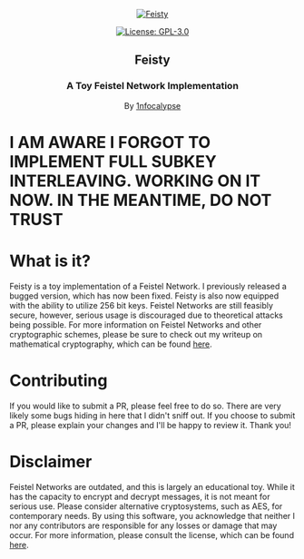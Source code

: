 <p align="center">
  <a href="https://github.com/1nfocalypse/Feisty">
	<img alt="Feisty" src="https://i.imgur.com/eoK8d9p.png"/>
  </a>
</p>
<p align="center">
  <a href="https://choosealicense.com/licenses/gpl-3.0/">
  	<img alt="License: GPL-3.0" src="https://img.shields.io/github/license/1nfocalypse/Feisty"/>
  </a>
</p>
<h2 align="center">Feisty</h3>
<h3 align="center">
  A Toy Feistel Network Implementation
</h2>
<p align="center">
  By <a href="https://github.com/1nfocalypse">1nfocalypse</a>
</p>

# I AM AWARE I FORGOT TO IMPLEMENT FULL SUBKEY INTERLEAVING. WORKING ON IT NOW. IN THE MEANTIME, DO NOT TRUST

# What is it?
Feisty is a toy implementation of a Feistel Network. I previously released a bugged version, which has now been fixed. Feisty is also now equipped with the ability to utilize 256 bit keys. Feistel Networks are still feasibly secure,
however, serious usage is discouraged due to theoretical attacks being possible. For more information on Feistel Networks and other cryptographic schemes, please be sure to check out my writeup on mathematical cryptography, which can be 
found [here](https://github.com/1nfocalypse/CryptoWriteup).

# Contributing
If you would like to submit a PR, please feel free to do so. There are very likely some bugs hiding in here that I didn't sniff out. If you choose to submit a PR, please explain your changes and I'll be happy to review it. Thank you!

# Disclaimer
Feistel Networks are outdated, and this is largely an educational toy. While it has the capacity to encrypt and decrypt messages, it is not meant for serious use. Please consider alternative cryptosystems, such as AES, for contemporary 
needs. By using this software, you acknowledge that neither I nor any contributors are responsible for any losses or damage that may occur. For more information, please consult the license, which can be found [here](LICENSE).
